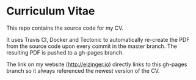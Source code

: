 # Curriculum Vitae

This repo contains the source code for my CV.

It uses Travis CI, Docker and Tectonic to automatically re-create the PDF from the source code upon every commit in the master branch. The resulting PDF is pushed to a gh-pages branch.

The link on my website (http://eizinger.io) directly links to this gh-pages branch so it always referenced the newest version of the CV.